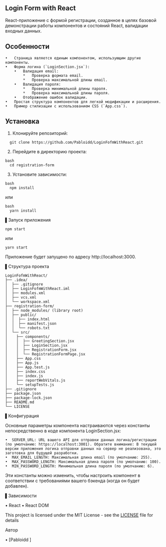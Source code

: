 ## Login Form with React

React-приложение с формой регистрации, созданное в целях базовой демонстрации работы компонентов и состояний React, валидации входных данных.

## Особенности
```
•   Страница является единым компонентом, использующим другие компоненты.
•   Форма логина (`LoginSection.jsx`):
    •   Валидация email:
        *   Проверка формата email.
        *   Проверка максимальной длины email.
    •   Валидация пароля:
        *   Проверка минимальной длины пароля.
        *   Проверка максимальной длины пароля.
    •   Отображение ошибок валидации.
•   Простая структура компонентов для легкой модификации и расширения.
•   Пример стилизации с использованием CSS (`App.css`).
```
## Установка

1.  Клонируйте репозиторий:
```
  git clone https://github.com/Pabloidd/LoginFofmWithReact.git
```

2. Перейдите в директорию проекта:
```
bash
  cd registration-form
```

3. Установите зависимости:  
```
bash
  npm install
```
  или
```
bash
  yarn install
```

▌Запуск приложения


```
npm start
```
или
```
yarn start
```

Приложение будет запущено по адресу http://localhost:3000.

▌Структура проекта
```
LoginFofmWithReact/
├── .idea/
│  ├── .gitignore
│  ├── LoginFofmWithReact.iml
│  ├── modules.xml
│  ├── vcs.xml
│  └── workspace.xml
├── registration-form/
│  ├── node_modules/ (library root)
│  ├── public/
│  │  ├── index.html
│  │  ├── manifest.json
│  │  └── robots.txt
│  └── src/
│    ├── components/
│    │  ├── GreetingSection.jsx
│    │  ├── LoginSection.jsx
│    │  ├── RegistrationForm.jsx
│    │  └── RegistrationFormPage.jsx
│    ├── App.css
│    ├── App.js
│    ├── App.test.js
│    ├── index.css
│    ├── index.js
│    ├── reportWebVitals.js
│    └── setupTests.js
├── .gitignore
├── package.json
├── package-lock.json
├── README.md
└── LICENSE
```

▌Конфигурация

Основные параметры компонента настраиваются через константы непосредственно в коде компонента LoginSection.jsx:
```
•  SERVER_URL: URL вашего API для отправки данных логина/регистрации (по умолчанию: https://localhost:3001). Обратите внимание: В текущей версии приложения логика отправки данных на сервер не реализована, это заготовка для будущей разработки.
•  MAX_EMAIL_LENGTH: Максимальная длина email (по умолчанию: 255).
•  MAX_PASSWORD_LENGTH: Максимальная длина пароля (по умолчанию: 100).
•  MIN_PASSWORD_LENGTH: Минимальная длина пароля (по умолчанию: 6).
```
Эти константы можно изменить, чтобы настроить компонент в соответствии с требованиями вашего бэкенда (когда он будет добавлен).

▌Зависимости

•  React
•  React DOM

This project is licensed under the MIT License - see the [LICENSE](LICENSE) file for details

Автор

•  [Pabloidd  ]

